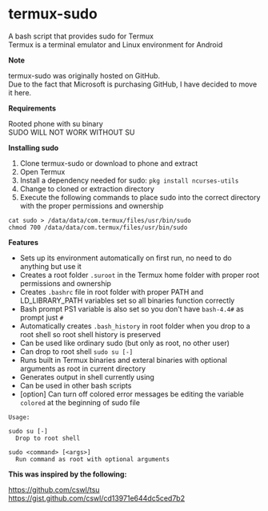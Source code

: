 # termux-sudo
A bash script that provides sudo for Termux  
Termux is a terminal emulator and Linux environment for Android

**Note**

termux-sudo was originally hosted on GitHub.  
Due to the fact that Microsoft is purchasing GitHub, I have decided to move it here.

**Requirements**

Rooted phone with su binary  
SUDO WILL NOT WORK WITHOUT SU

**Installing sudo**

1. Clone termux-sudo or download to phone and extract
2. Open Termux
3. Install a dependency needed for sudo:
   ```pkg install ncurses-utils```
4. Change to cloned or extraction directory
5. Execute the following commands to place sudo into the correct directory with the proper permissions and ownership

```
cat sudo > /data/data/com.termux/files/usr/bin/sudo
chmod 700 /data/data/com.termux/files/usr/bin/sudo
```

**Features**

- Sets up its environment automatically on first run, no need to do anything but use it
- Creates a root folder ```.suroot``` in the Termux home folder with proper root permissions and ownership
- Creates ```.bashrc``` file in root folder with proper PATH and LD_LIBRARY_PATH variables set so all binaries function correctly
- Bash prompt PS1 variable is also set so you don't have ```bash-4.4#``` as prompt just ```#```
- Automatically creates ```.bash_history``` in root folder when you drop to a root shell so root shell history is preserved
- Can be used like ordinary sudo (but only as root, no other user)
- Can drop to root shell ```sudo su [-]```
- Runs built in Termux binaries and exteral binaries with optional arguments as root in current directory
- Generates output in shell currently using
- Can be used in other bash scripts
- [option] Can turn off colored error messages be editing the variable ```colored``` at the beginning of sudo file

```
Usage:

sudo su [-]  
  Drop to root shell

sudo <command> [<args>]  
  Run command as root with optional arguments
```

**This was inspired by the following:**

https://github.com/cswl/tsu  
https://gist.github.com/cswl/cd13971e644dc5ced7b2  